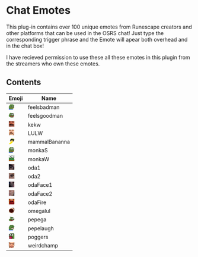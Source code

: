 # Chat Emotes
This plug-in contains over 100 unique emotes from Runescape creators and other platforms that can be used in the OSRS chat! Just type the corresponding trigger phrase and the Emote will apear both overhead and in the chat box! 

I have recieved permission to use these all these emotes in this plugin from the streamers who own these emotes.

## Contents
|Emoji|Name|
|---|---|
|![feelsbadman](src/main/resources/com/Emotes/feelsbadman.png)|feelsbadman|
|![feelsgoodman](src/main/resources/com/Emotes/feelsgoodman.png)|feelsgoodman|
|![kekw](src/main/resources/com/Emotes/kekw.png)|kekw|
|![LULW](src/main/resources/com/Emotes/LULW.png)|LULW|
|![mammalBananna](src/main/resources/com/Emotes/mammalBananna.png)|mammalBananna|
|![monkaS](src/main/resources/com/Emotes/monkaS.png)|monkaS|
|![monkaW](src/main/resources/com/Emotes/monkaW.png)|monkaW|
|![oda1](src/main/resources/com/Emotes/oda1.png)|oda1|
|![oda2](src/main/resources/com/Emotes/oda2.png)|oda2|
|![odaFace1](src/main/resources/com/Emotes/odaFace1.png)|odaFace1|
|![odaFace2](src/main/resources/com/Emotes/odaFace2.png)|odaFace2|
|![odaFire](src/main/resources/com/Emotes/odaFire.png)|odaFire|
|![omegalul](src/main/resources/com/Emotes/omegalul.png)|omegalul|
|![pepega](src/main/resources/com/Emotes/pepega.png)|pepega|
|![pepelaugh](src/main/resources/com/Emotes/pepelaugh.png)|pepelaugh|
|![poggers](src/main/resources/com/Emotes/poggers.png)|poggers|
|![weirdchamp](src/main/resources/com/Emotes/weirdchamp.png)|weirdchamp|




